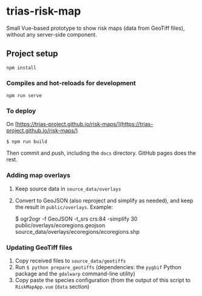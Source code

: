 # trias-risk-map

Small Vue-based prototype to show risk maps (data from GeoTiff files), without any server-side component.

## Project setup
```
npm install
```

### Compiles and hot-reloads for development
```
npm run serve
```

### To deploy

On [https://trias-project.github.io/risk-maps/](https://trias-project.github.io/risk-maps/)

```
$ npm run build
```

Then commit and push, including the `docs` directory. GitHub pages does the rest. 

### Adding map overlays

1) Keep source data in `source_data/overlays`
2) Convert to GeoJSON (also reproject and simplify as needed), and keep the result in `public/overlays`. Example:

    $ ogr2ogr -f GeoJSON -t_srs crs:84 -simplify 30 public/overlays/ecoregions.geojson source_data/overlays/ecoregions/ecoregions.shp

### Updating GeoTiff files

1) Copy received files to `source_data/geotiffs`
2) Run `$ python prepare_geotiffs` (dependencies: the `pygbif` Python package and the `gdalwarp` command-line utility)
3) Copy paste the species configuration (from the output of this script to `RiskMapApp.vue` (`data` section)